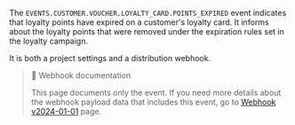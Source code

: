 The `EVENTS.CUSTOMER.VOUCHER.LOYALTY_CARD.POINTS_EXPIRED` event indicates that loyalty points have expired on a customer's loyalty card. It informs about the loyalty points that were removed under the expiration rules set in the loyalty campaign.

It is both a project settings and a distribution webhook.

> 📘 Webhook documentation
>
> This page documents only the event. If you need more details about the webhook payload data that includes this event, go to [Webhook v2024-01-01](ref:introduction-to-webhooks "Introduction to webhooks v2024-01-01") page.